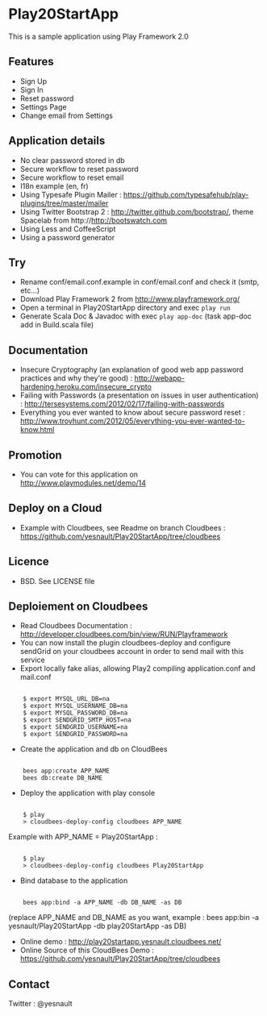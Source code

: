 # Play20StartApp

This is a sample application using Play Framework 2.0

## Features
* Sign Up
* Sign In
* Reset password
* Settings Page
* Change email from Settings

## Application details
* No clear password stored in db
* Secure workflow to reset password
* Secure workflow to reset email
* I18n example (en, fr)
* Using Typesafe Plugin Mailer : https://github.com/typesafehub/play-plugins/tree/master/mailer
* Using Twitter Bootstrap 2 : http://twitter.github.com/bootstrap/, theme Spacelab from http://http://bootswatch.com
* Using Less and CoffeeScript
* Using a password generator 

## Try
* Rename conf/email.conf.example in conf/email.conf and check it (smtp, etc...)
* Download Play Framework 2 from http://www.playframework.org/
* Open a terminal in Play20StartApp directory and exec `play run`
* Generate Scala Doc & Javadoc with exec `play app-doc` (task app-doc add in Build.scala file)

## Documentation
* Insecure Cryptography (an explanation of good web app password practices and why they're good) : http://webapp-hardening.heroku.com/insecure_crypto
* Failing with Passwords (a presentation on issues in user authentication) : http://tersesystems.com/2012/02/17/failing-with-passwords
* Everything you ever wanted to know about secure password reset : http://www.troyhunt.com/2012/05/everything-you-ever-wanted-to-know.html

## Promotion
* You can vote for this application on http://www.playmodules.net/demo/14

## Deploy on a Cloud
* Example with Cloudbees, see Readme on branch Cloudbees : https://github.com/yesnault/Play20StartApp/tree/cloudbees

## Licence
* BSD. See LICENSE file

## Deploiement on Cloudbees

* Read Cloudbees Documentation : http://developer.cloudbees.com/bin/view/RUN/Playframework 
* You can now install the plugin cloudbees-deploy and configure sendGrid on your cloudbees account in order to send mail with this service
* Export locally fake alias, allowing Play2 compiling application.conf and mail.conf
<pre><code>
    $ export MYSQL_URL_DB=na
    $ export MYSQL_USERNAME_DB=na
    $ export MYSQL_PASSWORD_DB=na
    $ export SENDGRID_SMTP_HOST=na
    $ export SENDGRID_USERNAME=na
    $ export SENDGRID_PASSWORD=na
</code></pre>

* Create the application and db on CloudBees
<pre><code>
    bees app:create APP_NAME
    bees db:create DB_NAME
</code></pre>

* Deploy the application with play console
<pre><code>
    $ play 
    > cloudbees-deploy-config cloudbees APP_NAME
</code></pre>
Example with APP_NAME = Play20StartApp : 
<pre><code>
    $ play 
    > cloudbees-deploy-config cloudbees Play20StartApp
</code></pre>

* Bind database to the application
<pre><code>
    bees app:bind -a APP_NAME -db DB_NAME -as DB
</code></pre>

(replace APP_NAME and DB_NAME as you want, example : bees app:bin -a yesnault/Play20StartApp -db play20StartApp -as DB)

* Online demo : http://play20startapp.yesnault.cloudbees.net/
* Online Source of this CloudBees Demo : https://github.com/yesnault/Play20StartApp/tree/cloudbees

## Contact
Twitter : @yesnault
 
